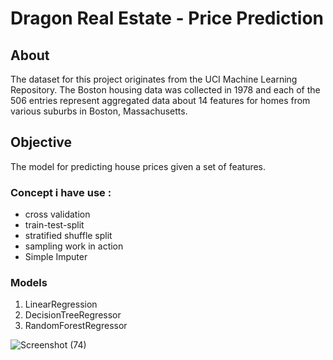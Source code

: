 # Dragon Real Estate - Price Prediction
## About 
The dataset for this project originates from the UCI Machine Learning Repository. The Boston housing data was collected in 1978 and each of the 506 entries represent aggregated data about 14 features for homes from various suburbs in Boston, Massachusetts.
## Objective 
The model for predicting house prices given a set of features.
### Concept i have use :
* cross validation
* train-test-split
* stratified shuffle split
* sampling work in action
* Simple Imputer
### Models
1. LinearRegression
2. DecisionTreeRegressor
3. RandomForestRegressor

![Screenshot (74)](https://github.com/Nitesh16Tiwari/Dragon_Real_Estate_NT/assets/149307978/7ae138c0-af75-46e7-b99f-d3699f47faa8)
